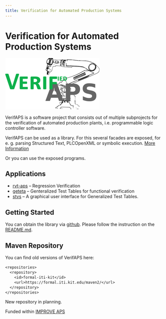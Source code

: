 ```yaml
---
title: Verification for Automated Production Systems
---
```


Verification for Automated Production Systems
=============================================

![](verifaps-logo.svg)

VerifAPS is a software project that consists out of multiple subprojects
for the verification of automated production plants, i.e. programmable
logic controller software.

VerifAPS can be used as a library. For this several facades are exposed,
for e. g. parsing Structured Text, PLCOpenXML or symbolic execution.
[More Information](library/)

Or you can use the exposed programs.


Applications
------------

-   [rvt-aps](rvt/) – Regression Verification
-   [geteta](geteta/) – Genteralized Test Tables for functional
    verification
-   [stvs](stvs/) – A graphical user interface for Generalized Test
    Tables.

Getting Started
---------------

You can obtain the library via
[github](https://github.com/verifaps/verifaps-lib). Please follow the
instruction on the
[README.md](https://github.com/verifaps/verifaps-lib/README.md).

Maven Repository
----------------

You can find old versions of VerifAPS here:

``` {.sourceCode .xml}
<repositories>
  <repository>
    <id>formal-iti-kit</id>
    <url>https://formal.iti.kit.edu/maven2/</url>
  </repository>
</repositories>
```

New repository in planning.

Funded within [IMPROVE APS](https://formal.iti.kit.edu/improve-aps/)
